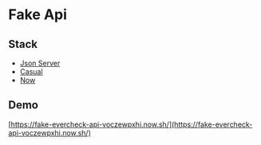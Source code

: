# Fake Api

## Stack
- [Json Server](https://github.com/typicode/json-server)
- [Casual](https://github.com/boo1ean/casual)
- [Now](https://zeit.co/now)

## Demo
[https://fake-evercheck-api-voczewpxhi.now.sh/](https://fake-evercheck-api-voczewpxhi.now.sh/)

